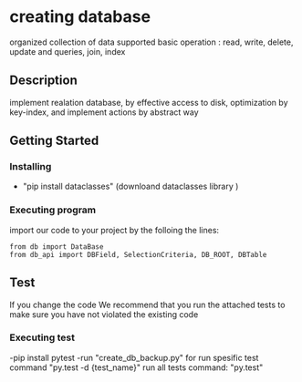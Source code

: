 # creating database

organized collection of data supported basic operation : read, write, delete, update and queries, join, index

## Description

implement realation database, by effective access to disk, optimization by key-index, and implement actions by abstract way

## Getting Started

### Installing

* "pip install dataclasses" (downloand dataclasses library )

### Executing program

import our code to your project by the folloing the lines:
```
from db import DataBase
from db_api import DBField, SelectionCriteria, DB_ROOT, DBTable
```

## Test

If you change the code
We recommend that you run the attached tests 
to make sure you have not violated the existing code

### Executing test

-pip install pytest
-run "create_db_backup.py"
for run spesific test command "py.test -d {test_name}"
run all tests command: "py.test"
